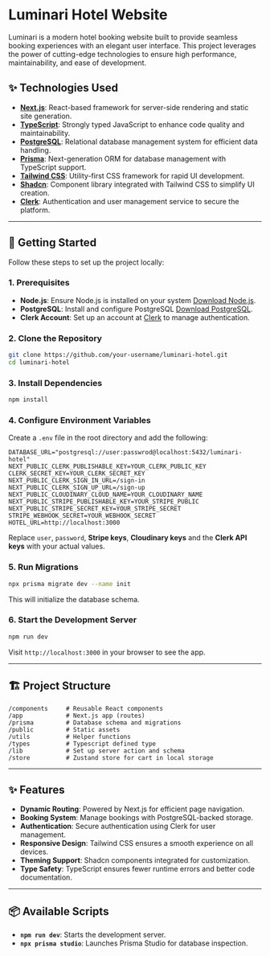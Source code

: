 # Luminari Hotel Website

Luminari is a modern hotel booking website built to provide seamless booking experiences with an elegant user interface. This project leverages the power of cutting-edge technologies to ensure high performance, maintainability, and ease of development.

## ✨ Technologies Used

-   **[Next.js](https://nextjs.org/)**: React-based framework for server-side rendering and static site generation.
-   **[TypeScript](https://www.typescriptlang.org/)**: Strongly typed JavaScript to enhance code quality and maintainability.
-   **[PostgreSQL](https://www.postgresql.org/)**: Relational database management system for efficient data handling.
-   **[Prisma](https://www.prisma.io/)**: Next-generation ORM for database management with TypeScript support.
-   **[Tailwind CSS](https://tailwindcss.com/)**: Utility-first CSS framework for rapid UI development.
-   **[Shadcn](https://shadcn.dev/)**: Component library integrated with Tailwind CSS to simplify UI creation.
-   **[Clerk](https://clerk.dev/)**: Authentication and user management service to secure the platform.

---

## 🚀 Getting Started

Follow these steps to set up the project locally:

### 1. Prerequisites

-   **Node.js**: Ensure Node.js is installed on your system [Download Node.js](https://nodejs.org).
-   **PostgreSQL**: Install and configure PostgreSQL [Download PostgreSQL](https://www.postgresql.org/).
-   **Clerk Account**: Set up an account at [Clerk](https://clerk.dev/) to manage authentication.

### 2. Clone the Repository

```bash
git clone https://github.com/your-username/luminari-hotel.git
cd luminari-hotel
```

### 3. Install Dependencies

```bash
npm install
```

### 4. Configure Environment Variables

Create a `.env` file in the root directory and add the following:

```env
DATABASE_URL="postgresql://user:passwrod@localhost:5432/luminari-hotel"
NEXT_PUBLIC_CLERK_PUBLISHABLE_KEY=YOUR_CLERK_PUBLIC_KEY
CLERK_SECRET_KEY=YOUR_CLERK_SECRET_KEY
NEXT_PUBLIC_CLERK_SIGN_IN_URL=/sign-in
NEXT_PUBLIC_CLERK_SIGN_UP_URL=/sign-up
NEXT_PUBLIC_CLOUDINARY_CLOUD_NAME=YOUR_CLOUDINARY_NAME
NEXT_PUBLIC_STRIPE_PUBLISHABLE_KEY=YOUR_STRIPE_PUBLIC
NEXT_PUBLIC_STRIPE_SECRET_KEY=YOUR_STRIPE_SECRET
STRIPE_WEBHOOK_SECRET=YOUR_WEBHOOK_SECRET
HOTEL_URL=http://localhost:3000
```

Replace `user`, `password`, **Stripe keys**, **Cloudinary keys** and the **Clerk API keys** with your actual values.

### 5. Run Migrations

```bash
npx prisma migrate dev --name init
```

This will initialize the database schema.

### 6. Start the Development Server

```bash
npm run dev
```

Visit `http://localhost:3000` in your browser to see the app.

---

## 🏗️ Project Structure

```
/components     # Reusable React components
/app            # Next.js app (routes)
/prisma         # Database schema and migrations
/public         # Static assets
/utils          # Helper functions
/types          # Typescript defined type
/lib            # Set up server action and schema
/store          # Zustand store for cart in local storage
```

---

## ✨ Features

-   **Dynamic Routing**: Powered by Next.js for efficient page navigation.
-   **Booking System**: Manage bookings with PostgreSQL-backed storage.
-   **Authentication**: Secure authentication using Clerk for user management.
-   **Responsive Design**: Tailwind CSS ensures a smooth experience on all devices.
-   **Theming Support**: Shadcn components integrated for customization.
-   **Type Safety**: TypeScript ensures fewer runtime errors and better code documentation.

---

## 📦 Available Scripts

-   **`npm run dev`**: Starts the development server.
-   **`npx prisma studio`**: Launches Prisma Studio for database inspection.
